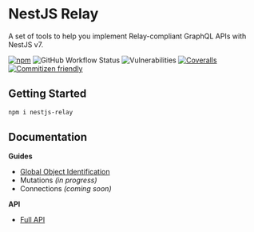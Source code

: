 # NestJS Relay

A set of tools to help you implement Relay-compliant GraphQL APIs with NestJS v7.

[![npm](https://img.shields.io/npm/v/nestjs-relay)](https://www.npmjs.com/package/nestjs-relay)
![GitHub Workflow Status](https://img.shields.io/github/workflow/status/rogerballard/nestjs-relay/development)
![Vulnerabilities](https://img.shields.io/snyk/vulnerabilities/github/rogerballard/nestjs-relay)
[![Coveralls](https://img.shields.io/coveralls/github/rogerballard/nestjs-relay)](https://coveralls.io/github/rogerballard/nestjs-relay)
[![Commitizen friendly](https://img.shields.io/badge/commitizen-friendly-brightgreen.svg)](http://commitizen.github.io/cz-cli/)

## Getting Started

```bash
npm i nestjs-relay
```

## Documentation

**Guides**
- [Global Object Identification](docs/global-object-identification.md)
- Mutations *(in progress)*
- Connections *(coming soon)*

**API**
- [Full API](https://rogerballard.github.io/nestjs-relay/)

